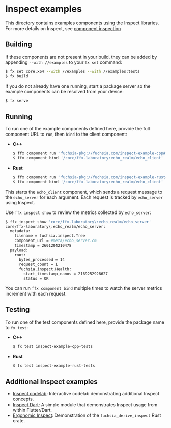 # Inspect examples

This directory contains examples components using the Inspect libraries.
For more details on Inspect, see
[component inspection](/docs/development/diagnostics/inspect)

## Building

If these components are not present in your build, they can be added by
appending `--with //examples` to your `fx set` command:

```bash
$ fx set core.x64 --with //examples --with //examples:tests
$ fx build
```

If you do not already have one running, start a package server so the example
components can be resolved from your device:

```bash
$ fx serve
```

## Running

To run one of the example components defined here, provide the full component
URL to `run`, then `bind` to the client component:

-  **C++**

    ```bash
    $ ffx component run 'fuchsia-pkg://fuchsia.com/inspect-example-cpp#meta/echo_realm.cm'
    $ ffx component bind '/core/ffx-laboratory:echo_realm/echo_client'
    ```

-  **Rust**

    ```bash
    $ ffx component run 'fuchsia-pkg://fuchsia.com/inspect-example-rust#meta/echo_realm.cm'
    $ ffx component bind '/core/ffx-laboratory:echo_realm/echo_client'
    ```

This starts the `echo_client` component, which sends a request message to the
`echo_server` for each argument. Each request is tracked by `echo_server` using
Inspect.

Use `ffx inspect show` to review the metrics collected by `echo_server`:

```bash
$ ffx inspect show 'core/ffx-laboratory\:echo_realm/echo_server'
core/ffx-laboratory\:echo_realm/echo_server:
  metadata:
    filename = fuchsia.inspect.Tree
    component_url = #meta/echo_server.cm
    timestamp = 2601204210478
  payload:
    root:
      bytes_processed = 14
      request_count = 1
      fuchsia.inspect.Health:
        start_timestamp_nanos = 2169252928627
        status = OK
```

You can run `ffx component bind` multiple times to watch the server metrics
increment with each request.

## Testing

To run one of the test components defined here, provide the package name to
`fx test`:

-  **C++**

    ```bash
    $ fx test inspect-example-cpp-tests
    ```

-  **Rust**

    ```bash
    $ fx test inspect-example-rust-tests
    ```

## Additional Inspect examples

-   [Inspect codelab](codelab/README.md): Interactive codelab demonstrating
    additional Inspect concepts.
-   [Inspect Dart](dart/README.md): A simple module that demonstrates Inspect
    usage from within Flutter/Dart.
-   [Ergonomic Inspect](rust-ergonomic/README.md): Demonstration of the
    `fuchsia_derive_inspect` Rust crate.
